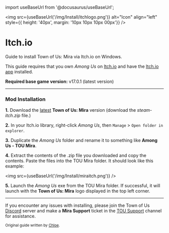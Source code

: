 import useBaseUrl from '@docusaurus/useBaseUrl';

<img src={useBaseUrl('/img/Install/itchlogo.png')} alt="Icon" align="left" style={{ height: '40px', margin: '10px 10px 10px 00px'}} />

# Itch.io
Guide to install Town of Us: Mira via Itch.io on Windows.

This guide requires that you own *Among Us* on [Itch.io](https://innersloth.itch.io/among-us) and have the [Itch.io app](https://itch.io/app) installed.

**Required base game version:** v17.0.1 (latest version)

***

### Mod Installation

**1.** Download the [latest](https://github.com/AU-Avengers/TOU-Mira/releases/latest) **Town of Us: Mira** version (download the  *steam-itch.zip* file.)

**2.** In your Itch.io library, right-click *Among Us*, then `Manage` > `Open folder in  explorer`.

**3.** Duplicate the *Among Us* folder and rename it to something like **Among Us - TOU Mira**. 

**4.** Extract the contents of the .zip file you downloaded and copy the contents. Paste the files into the TOU Mira folder. It should look like this example:

<img src={useBaseUrl('/img/Install/miraitch.png')} />

**5.** Launch the *Among Us* exe from the TOU Mira folder. If successful, it will launch with the **Town of Us: Mira** logo displayed in the top left corner.

***

If you encounter any issues with installing, please join the Town of Us [Discord](https://discord.gg/ugyc4EVUYZ) server and make a **Mira Support** ticket in the [TOU Support](https://discord.com/channels/890249154402586734/900986905154453504) channel for assistance.

<sub>Original guide written by [Chloe](https://totallychloe.carrd.co/).</sub>
